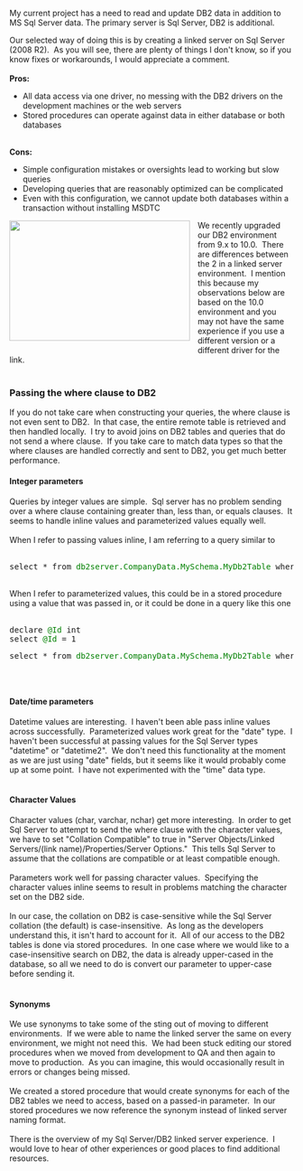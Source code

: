 <html><body><p>My current project has a need to read and update DB2 data in addition to MS Sql Server data.  The primary server is Sql Server, DB2 is additional.</p>
<p>Our selected way of doing this is by creating a linked server on Sql Server (2008 R2).  As you will see, there are plenty of things I don't know, so if you know fixes or workarounds, I would appreciate a comment.<br />
<br />
<b>Pros:</b><br /></p>
<ul>
<li>All data access via one driver, no messing with the DB2 drivers on the development machines or the web servers&nbsp;</li>
<li>Stored procedures can operate against data in either database or both databases</li>
</ul>
<b></b><br />
<b>Cons:</b><br />
<ul>
<li>Simple configuration mistakes or oversights lead to working but slow queries&nbsp;</li>
<li>Developing queries that are reasonably optimized can be complicated</li>
<li>Even with this configuration, we cannot update both databases within a transaction without installing MSDTC</li>
</ul>
<div>
<div style="text-align: left;">
<a imageanchor="1" style="clear: left; float: left; margin-bottom: 1em; margin-right: 1em;"><img alt="" border="0" height="213" src="https://4.bp.blogspot.com/-oplnjJV3cfg/UYOuFFf-IDI/AAAAAAAAljo/HM0G8getifo/s320/IMG_2623-web.jpg" title="No.  It doesn't really relate to the story.  It is just a photo I took that I am proud of." width="320" /></a></div>
We recently upgraded our DB2 environment from 9.x to 10.0. &nbsp;There are differences between the 2 in a linked server environment. &nbsp;I mention this because my observations below are based on the 10.0 environment and you may not have the same experience if you use a different version or a different driver for the link.</div>
<div>
<br /></div>
<div>
<h3>
Passing the where clause to DB2</h3>
If you do not take care when constructing your queries, the where clause is not even sent to DB2. &nbsp;In that case, the entire remote table is retrieved and then handled locally. &nbsp;I try to avoid joins on DB2 tables and queries that do not send a where clause. &nbsp;If you take care to match data types so that the where clauses are handled correctly and sent to DB2, you get much better performance.</div>
<div>
<h4>
Integer parameters</h4>
</div>
<div>
Queries by integer values are simple. &nbsp;Sql server has no problem sending over a where clause containing greater than, less than, or equals clauses. &nbsp;It seems to handle inline values and parameterized values equally well.<br />
<br />
When I refer to passing values inline, I am referring to a query similar to<br />
<br />
<pre>select * from <span style="color: green;">db2server.CompanyData.MySchema.MyDb2Table</span> where <span style="color: green;">Id</span> = 1</pre>
</div>
<div>
<br />
When I refer to parameterized values, this could be in a stored procedure using a value that was passed in, or it could be done in a query like this one<br />
<br />
<pre>declare <span style="color: green;">@Id</span> int
select <span style="color: green;">@Id</span> = 1
<p>select * from <span style="color: green;">db2server.CompanyData.MySchema.MyDb2Table</span> where <span style="color: green;">Id</span> = <span style="color: green;">@Id</span></pre>
<br /></p>
<h4>
Date/time parameters</h4>
</div>
<div>
Datetime values are interesting. &nbsp;I haven't been able pass inline values across successfully. &nbsp;Parameterized values work great for the "date" type. &nbsp;I haven't been successful at passing values for the Sql Server types "datetime" or "datetime2". &nbsp;We don't need this functionality at the moment as we are just using "date" fields, but it seems like it would probably come up at some point. &nbsp;I have not experimented with the "time" data type.</div>
<div>
<br />
<h4>
Character Values</h4>
Character values (char, varchar, nchar) get more interesting. &nbsp;In order to get Sql Server to attempt to send the where clause with the character values, we have to set "Collation Compatible" to true in "Server Objects/Linked Servers/(link name)/Properties/Server Options." &nbsp;This tells Sql Server to assume that the collations are compatible or at least compatible enough.</div>
<div>
<br />
Parameters work well for passing character values. &nbsp;Specifying the character values inline seems to result in problems matching the character set on the DB2 side.<br />
<br />
In our case, the collation on DB2 is case-sensitive while the Sql Server collation (the default) is case-insensitive. &nbsp;As long as the developers understand this, it isn't hard to account for it. &nbsp;All of our access to the DB2 tables is done via stored procedures. &nbsp;In one case where we would like to a case-insensitive search on DB2, the data is already upper-cased in the database, so all we need to do is convert our parameter to upper-case before sending it.<br />
<br />
<h4>
Synonyms</h4>
We use synonyms to take some of the sting out of moving to different environments. &nbsp;If we were able to name the linked server the same on every environment, we might not need this. &nbsp;We had been stuck editing our stored procedures when we moved from development to QA and then again to move to production. &nbsp;As you can imagine, this would&nbsp;occasionally&nbsp;result in errors or changes being missed.<br />
<br />
We created a stored procedure that would create synonyms for each of the DB2 tables we need to access, based on a passed-in parameter. &nbsp;In our stored procedures we now reference the synonym instead of linked server naming format.<br />
<br />
There is the overview of my Sql Server/DB2 linked server experience. &nbsp;I would love to hear of other experiences or good places to find additional resources.<br />
<br /></div>
</body></html>